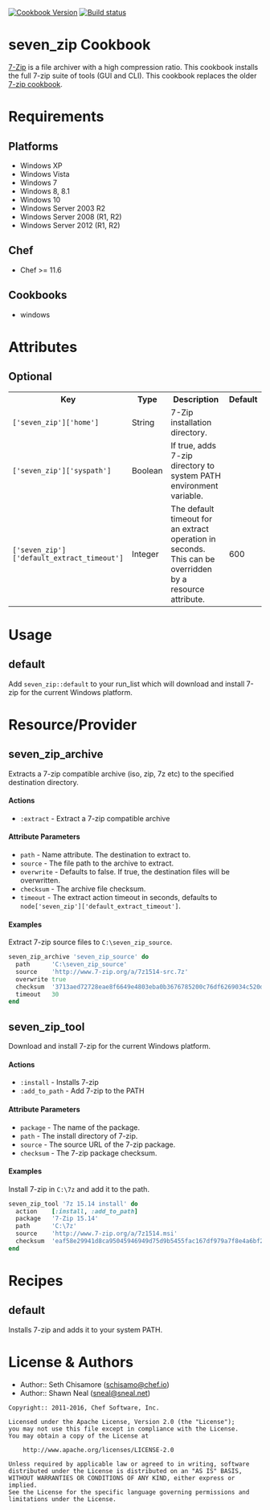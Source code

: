 [![Cookbook Version](http://img.shields.io/cookbook/v/seven_zip.svg)](https://supermarket.chef.io/cookbooks/seven_zip)
[![Build status](https://ci.appveyor.com/api/projects/status/y1lsnlkd2b3q6gfd/branch/master?svg=true)](https://ci.appveyor.com/project/ChefWindowsCookbooks65871/seven-zip/branch/master)

# seven_zip Cookbook
[7-Zip](http://www.7-zip.org/) is a file archiver with a high compression ratio. This cookbook installs the full 7-zip suite of tools (GUI and CLI). This cookbook replaces the older [7-zip cookbook](https://github.com/sneal/7-zip).

# Requirements
## Platforms
- Windows XP
- Windows Vista
- Windows 7
- Windows 8, 8.1
- Windows 10
- Windows Server 2003 R2
- Windows Server 2008 (R1, R2)
- Windows Server 2012 (R1, R2)

## Chef
- Chef >= 11.6

## Cookbooks
- windows

# Attributes
## Optional
<table>
  <tr>
    <th>Key</th>
    <th>Type</th>
    <th>Description</th>
    <th>Default</th>
  </tr>
  <tr>
    <td><code>['seven_zip']['home']</code></td>
    <td>String</td>
    <td>7-Zip installation directory.</td>
    <td></td>
  </tr>
  <tr>
    <td><code>['seven_zip']['syspath']</code></td>
    <td>Boolean</td>
    <td>If true, adds 7-zip directory to system PATH environment variable.</td>
    <td></td>
  </tr>
  <tr>
    <td><code>['seven_zip']['default_extract_timeout']</code></td>
    <td>Integer</td>
    <td>The default timeout for an extract operation in seconds. This can be overridden by a resource attribute.</td>
    <td>600</td>
  </tr>
</table>

# Usage
## default

Add `seven_zip::default` to your run\_list which will download and install 7-zip for the current Windows platform. 

# Resource/Provider
## seven_zip_archive
Extracts a 7-zip compatible archive (iso, zip, 7z etc) to the specified destination directory.

#### Actions
- `:extract` - Extract a 7-zip compatible archive

#### Attribute Parameters
- `path` - Name attribute. The destination to extract to.
- `source` - The file path to the archive to extract.
- `overwrite` - Defaults to false. If true, the destination files will be overwritten.
- `checksum` - The archive file checksum.
- `timeout` - The extract action timeout in seconds, defaults to `node['seven_zip']['default_extract_timeout']`.

#### Examples
Extract 7-zip source files to `C:\seven_zip_source`.

```ruby
seven_zip_archive 'seven_zip_source' do
  path      'C:\seven_zip_source'
  source    'http://www.7-zip.org/a/7z1514-src.7z'
  overwrite true
  checksum  '3713aed72728eae8f6649e4803eba0b3676785200c76df6269034c520df4bbd5'
  timeout   30
end
```

## seven_zip_tool
Download and install 7-zip for the current Windows platform.

#### Actions
- `:install` - Installs 7-zip
- `:add_to_path` - Add 7-zip to the PATH

#### Attribute Parameters
- `package` - The name of the package.
- `path` - The install directory of 7-zip.
- `source` - The source URL of the 7-zip package.
- `checksum` - The 7-zip package checksum.

#### Examples
Install 7-zip in `C:\7z` and add it to the path.

```ruby
seven_zip_tool '7z 15.14 install' do
  action    [:install, :add_to_path]
  package   '7-Zip 15.14'
  path      'C:\7z'
  source    'http://www.7-zip.org/a/7z1514.msi'
  checksum  'eaf58e29941d8ca95045946949d75d9b5455fac167df979a7f8e4a6bf2d39680'
end
```

# Recipes
## default

Installs 7-zip and adds it to your system PATH.

# License & Authors
- Author:: Seth Chisamore (<schisamo@chef.io>)
- Author:: Shawn Neal (<sneal@sneal.net>)

```text
Copyright:: 2011-2016, Chef Software, Inc.

Licensed under the Apache License, Version 2.0 (the "License");
you may not use this file except in compliance with the License.
You may obtain a copy of the License at

    http://www.apache.org/licenses/LICENSE-2.0

Unless required by applicable law or agreed to in writing, software
distributed under the License is distributed on an "AS IS" BASIS,
WITHOUT WARRANTIES OR CONDITIONS OF ANY KIND, either express or implied.
See the License for the specific language governing permissions and
limitations under the License.
```
